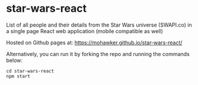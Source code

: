 # star-wars-react
List of all people and their details from the Star Wars universe (SWAPI.co) in a single page React web application (mobile compatible as well)

Hosted on Github pages at: https://mohawker.github.io/star-wars-react/

Alternatively, you can run it by forking the repo and running the commands below:

```
cd star-wars-react
npm start
```



